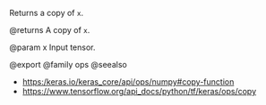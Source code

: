 Returns a copy of `x`.

@returns
    A copy of `x`.

@param x
Input tensor.

@export
@family ops
@seealso
+ <https:/keras.io/keras_core/api/ops/numpy#copy-function>
+ <https://www.tensorflow.org/api_docs/python/tf/keras/ops/copy>
